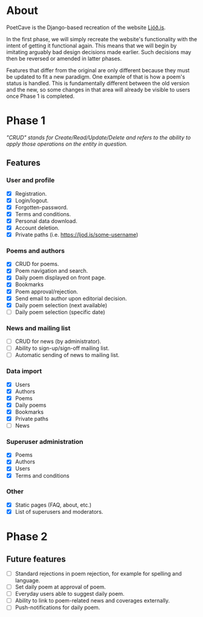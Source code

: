 # About

PoetCave is the Django-based recreation of the website [Ljóð.is](https://ljod.is).

In the first phase, we will simply recreate the website's functionality with the intent of getting it functional again. This means that we will begin by imitating arguably bad design decisions made earlier. Such decisions may then be reversed or amended in latter phases.

Features that differ from the original are only different because they must be updated to fit a new paradigm. One example of that is how a poem's status is handled. This is fundamentally different between the old version and the new, so some changes in that area will already be visible to users once Phase 1 is completed.

# Phase 1

*"CRUD" stands for Create/Read/Update/Delete and refers to the ability to apply those operations on the entity in question.*

## Features

### User and profile
- [x] Registration.
- [x] Login/logout.
- [x] Forgotten-password.
- [x] Terms and conditions.
- [x] Personal data download.
- [x] Account deletion.
- [x] Private paths (i.e. https://ljod.is/some-username)

### Poems and authors
- [x] CRUD for poems.
- [X] Poem navigation and search.
- [x] Daily poem displayed on front page.
- [x] Bookmarks
- [x] Poem approval/rejection.
- [x] Send email to author upon editorial decision.
- [x] Daily poem selection (next available)
- [ ] Daily poem selection (specific date)

### News and mailing list
- [ ] CRUD for news (by administrator).
- [ ] Ability to sign-up/sign-off mailing list.
- [ ] Automatic sending of news to mailing list.

### Data import
- [x] Users
- [x] Authors
- [x] Poems
- [x] Daily poems
- [x] Bookmarks
- [x] Private paths
- [ ] News

### Superuser administration
- [x] Poems
- [x] Authors
- [x] Users
- [x] Terms and conditions

### Other
- [x] Static pages (FAQ, about, etc.)
- [x] List of superusers and moderators.

# Phase 2

## Future features
- [ ] Standard rejections in poem rejection, for example for spelling and language.
- [ ] Set daily poem at approval of poem.
- [ ] Everyday users able to suggest daily poem.
- [ ] Ability to link to poem-related news and coverages externally.
- [ ] Push-notifications for daily poem.
